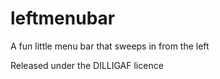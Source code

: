 # leftmenubar

A fun little menu bar that sweeps in from the left

Released under the DILLIGAF licence

